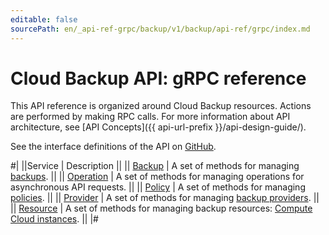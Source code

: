 ```yaml
---
editable: false
sourcePath: en/_api-ref-grpc/backup/v1/backup/api-ref/grpc/index.md
---
```


# Cloud Backup API: gRPC reference

This API reference is organized around Cloud Backup resources. Actions are performed by making RPC calls. For more information about API architecture, see [API Concepts]({{ api-url-prefix }}/api-design-guide/).

See the interface definitions of the API on [GitHub](https://github.com/yandex-cloud/cloudapi).

#|
||Service | Description ||
|| [Backup](Backup/index.md) | A set of methods for managing [backups](/docs/backup/concepts/backup). ||
|| [Operation](Operation/index.md) | A set of methods for managing operations for asynchronous API requests. ||
|| [Policy](Policy/index.md) | A set of methods for managing [policies](/docs/backup/concepts/policy). ||
|| [Provider](Provider/index.md) | A set of methods for managing [backup providers](/docs/backup/concepts/#providers). ||
|| [Resource](Resource/index.md) | A set of methods for managing backup resources: [Compute Cloud instances](/docs/backup/concepts/vm-connection#os). ||
|#